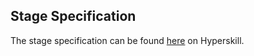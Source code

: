 ## Stage Specification

The stage specification can be found [here](https://hyperskill.org/projects/79/stages/440/implement) on Hyperskill.